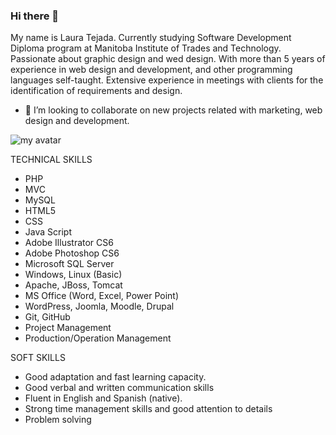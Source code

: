 ### Hi there 👋
My name is Laura Tejada. Currently studying Software Development Diploma program at Manitoba Institute of Trades and Technology. Passionate about graphic design and wed design. With more than 5 years of experience in web design and development, and other programming languages self-taught. Extensive experience in meetings with clients for the identification of requirements and design.

- 👯 I’m looking to collaborate on new projects related with marketing, web design and development.

![my avatar](https://user-images.githubusercontent.com/64809271/221293374-819909dd-b654-4f29-851f-241743b03e70.png)

TECHNICAL SKILLS
- PHP
- MVC
- MySQL
- HTML5
- CSS
- Java Script
- Adobe Illustrator CS6
- Adobe Photoshop CS6
- Microsoft SQL Server
- Windows, Linux (Basic)
- Apache, JBoss, Tomcat
- MS Office (Word, Excel, Power
Point)
- WordPress, Joomla, Moodle, Drupal
- Git, GitHub
- Project Management
- Production/Operation Management
 
SOFT SKILLS
- Good adaptation and fast learning capacity.
- Good verbal and written communication skills
- Fluent in English and Spanish (native).
- Strong time management skills and good attention to details
- Problem solving

<!--

**lauratejada/lauratejada** is a ✨ _special_ ✨ repository because its `README.md` (this file) appears on your GitHub profile.

Here are some ideas to get you started:

- 🔭 I’m currently working on ...

- 🌱 I’m currently learning ...
- 👯 I’m looking to collaborate on ...
- 🤔 I’m looking for help with ...
- 💬 Ask me about ...
- 📫 How to reach me: ...
- 😄 Pronouns: ...
- ⚡ Fun fact: ...
-->
